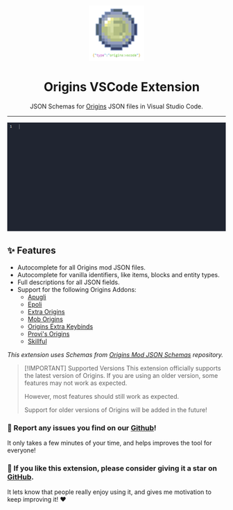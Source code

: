 <div id="toc" align=center>
    <picture>
        <img src="icon.png" alt="Envbench Logo" width="128" height="128">
    </picture>
    <ul style="list-style: none;">
        <summary>
            <h1>Origins VSCode Extension</h1>
        </summary>
    </ul>
    <p>
      JSON Schemas for <a href="https://www.curseforge.com/minecraft/mc-mods/origins">Origins</a> JSON files in Visual Studio Code.
    </p>
</div>

---

![An example of auto-completion in action](https://github.com/SnaveSutit/origins-mod-vscode-extension/blob/main/assets/example.gif?raw=true)

## ✨ Features

- Autocomplete for all Origins mod JSON files.
- Autocomplete for vanilla identifiers, like items, blocks and entity types.
- Full descriptions for all JSON fields.
- Support for the following Origins Addons:
  - [Apugli](https://apugli.readthedocs.io/en/latest/)
  - [Epoli](https://epoli-docs.readthedocs.io/en/latest/)
  - [Extra Origins](https://github.com/MoriyaShiine/extra-origins/wiki)
  - [Mob Origins](https://moborigins.ultrusmods.me/en/latest/)
  - [Origins Extra Keybinds](https://www.curseforge.com/minecraft/mc-mods/origins-extra-keybinds)
  - [Provi's Origins](https://github.com/Provismet/Provi-Origins/wiki)
  - [Skillful](https://skillful-docs.readthedocs.io/en/latest/)

_This extension uses Schemas from [Origins Mod JSON Schemas](https://github.com/SnaveSutit/origins-mod-json-schemas) repository._

> [!IMPORTANT] Supported Versions
> This extension officially supports the latest version of Origins. If you are using an older version, some features may not work as expected.
>
> However, most features should still work as expected.
>
> Support for older versions of Origins will be added in the future!

### 🐛 Report any issues you find on our [Github](https://github.com/SnaveSutit/origins-mod-vscode-extension/issues/)!

It only takes a few minutes of your time, and helps improves the tool for everyone!

### 🌟 If you like this extension, please consider giving it a star on [GitHub](https://github.com/SnaveSutit/origins-mod-vscode-extension).

It lets know that people really enjoy using it, and gives me motivation to keep improving it! ❤️
